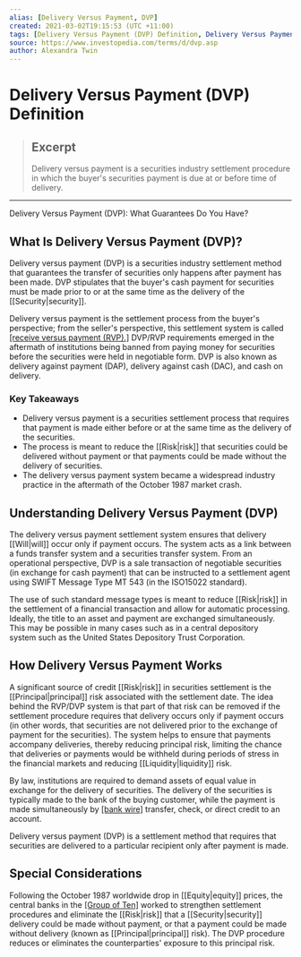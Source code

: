 ```yaml
---
alias: [Delivery Versus Payment, DVP]
created: 2021-03-02T19:15:53 (UTC +11:00)
tags: [Delivery Versus Payment (DVP) Definition, Delivery Versus Payment (DVP): What Guarantees Do You Have?]
source: https://www.investopedia.com/terms/d/dvp.asp
author: Alexandra Twin
---
```


# Delivery Versus Payment (DVP) Definition

> ## Excerpt
> Delivery versus payment is a securities industry settlement procedure in which the buyer's securities payment is due at or before time of delivery.

---

Delivery Versus Payment (DVP): What Guarantees Do You Have?
## What Is Delivery Versus Payment (DVP)?

Delivery versus payment (DVP) is a securities industry settlement method that guarantees the transfer of securities only happens after payment has been made. DVP stipulates that the buyer's cash payment for securities must be made prior to or at the same time as the delivery of the [[Security|security]].

Delivery versus payment is the settlement process from the buyer's perspective; from the seller's perspective, this settlement system is called [[receive versus payment (RVP).]](https://www.investopedia.com/terms/r/rvp.asp) DVP/RVP requirements emerged in the aftermath of institutions being banned from paying money for securities before the securities were held in negotiable form. DVP is also known as delivery against payment (DAP), delivery against cash (DAC), and cash on delivery.

### Key Takeaways

-   Delivery versus payment is a securities settlement process that requires that payment is made either before or at the same time as the delivery of the securities.
-   The process is meant to reduce the [[Risk|risk]] that securities could be delivered without payment or that payments could be made without the delivery of securities.
-   The delivery versus payment system became a widespread industry practice in the aftermath of the October 1987 market crash.

## Understanding Delivery Versus Payment (DVP)

The delivery versus payment settlement system ensures that delivery [[Will|will]] occur only if payment occurs. The system acts as a link between a funds transfer system and a securities transfer system. From an operational perspective, DVP is a sale transaction of negotiable securities (in exchange for cash payment) that can be instructed to a settlement agent using SWIFT Message Type MT 543 (in the ISO15022 standard).

The use of such standard message types is meant to reduce [[Risk|risk]] in the settlement of a financial transaction and allow for automatic processing. Ideally, the title to an asset and payment are exchanged simultaneously. This may be possible in many cases such as in a central depository system such as the United States Depository Trust Corporation.

## How Delivery Versus Payment Works

A significant source of credit [[Risk|risk]] in securities settlement is the [[Principal|principal]] risk associated with the settlement date. The idea behind the RVP/DVP system is that part of that risk can be removed if the settlement procedure requires that delivery occurs only if payment occurs (in other words, that securities are not delivered prior to the exchange of payment for the securities). The system helps to ensure that payments accompany deliveries, thereby reducing principal risk, limiting the chance that deliveries or payments would be withheld during periods of stress in the financial markets and reducing [[Liquidity|liquidity]] risk.

By law, institutions are required to demand assets of equal value in exchange for the delivery of securities. The delivery of the securities is typically made to the bank of the buying customer, while the payment is made simultaneously by [[bank wire]](https://www.investopedia.com/terms/b/bankwire.asp) transfer, check, or direct credit to an account.

Delivery versus payment (DVP) is a settlement method that requires that securities are delivered to a particular recipient only after payment is made.

## Special Considerations

Following the October 1987 worldwide drop in [[Equity|equity]] prices, the central banks in the [[Group of Ten]](https://www.investopedia.com/terms/g/groupoften.asp) worked to strengthen settlement procedures and eliminate the [[Risk|risk]] that a [[Security|security]] delivery could be made without payment, or that a payment could be made without delivery (known as [[Principal|principal]] risk). The DVP procedure reduces or eliminates the counterparties' exposure to this principal risk.
